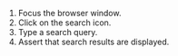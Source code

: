 1. Focus the browser window.
2. Click on the search icon.
3. Type a search query.
4. Assert that search results are displayed.